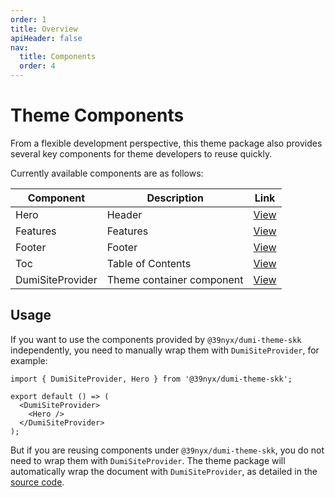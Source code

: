 ```yaml
---
order: 1
title: Overview
apiHeader: false
nav:
  title: Components
  order: 4
---
```


# Theme Components

From a flexible development perspective, this theme package also provides several key components for theme developers to reuse quickly.

Currently available components are as follows:

| Component        | Description               | Link                         |
| ---------------- | ------------------------- | ---------------------------- |
| Hero             | Header                    | [View](/components/hero)     |
| Features         | Features                  | [View](/components/features) |
| Footer           | Footer                    | [View](/components/Footer)   |
| Toc              | Table of Contents         | [View](/components/Toc)      |
| DumiSiteProvider | Theme container component | [View](/components/Toc)      |

## Usage

If you want to use the components provided by `@39nyx/dumi-theme-skk` independently, you need to manually wrap them with `DumiSiteProvider`, for example:

```tsx | pure
import { DumiSiteProvider, Hero } from '@39nyx/dumi-theme-skk';

export default () => (
  <DumiSiteProvider>
    <Hero />
  </DumiSiteProvider>
);
```

But if you are reusing components under `@39nyx/dumi-theme-skk`, you do not need to wrap them with `DumiSiteProvider`. The theme package will automatically wrap the document with `DumiSiteProvider`, as detailed in the [source code](https://github.com/arvinxx/@39nyx/dumi-theme-skk/blob/master/src/layouts/DocLayout/index.tsx#L58).
